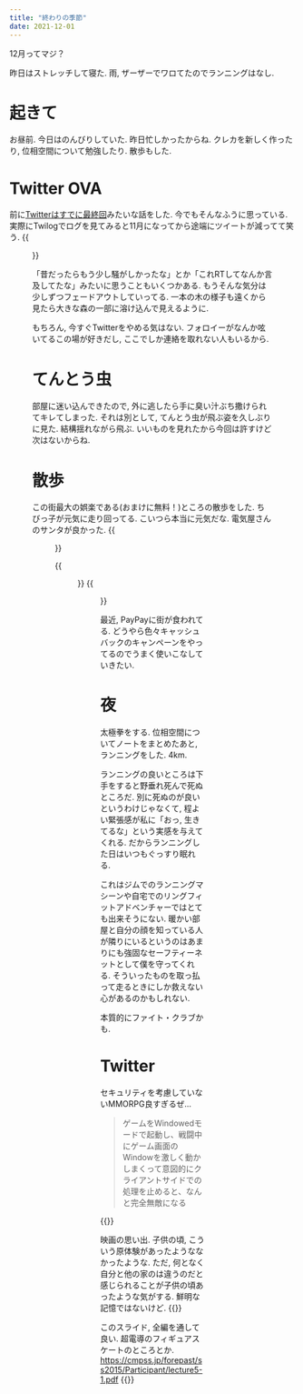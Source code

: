 ```yaml
---
title: "終わりの季節"
date: 2021-12-01
---
```


12月ってマジ？

昨日はストレッチして寝た. 雨, ザーザーでワロてたのでランニングはなし.
# 起きて
お昼前. 今日はのんびりしていた. 昨日忙しかったからね. クレカを新しく作ったり, 位相空間について勉強したり. 散歩もした.

# Twitter OVA
前に[Twitterはすでに最終回](/post/2021-11-04)みたいな話をした. 今でもそんなふうに思っている. 実際にTwilogでログを見てみると11月になってから途端にツイートが減ってて笑う.
{{<figure src="/media/2021-12-01-log.png" alt="log">}}

「昔だったらもう少し騒がしかったな」とか「これRTしてなんか言及してたな」みたいに思うこともいくつかある. もうそんな気分は少しずつフェードアウトしていってる. 一本の木の様子も遠くから見たら大きな森の一部に溶け込んで見えるように.

もちろん, 今すぐTwitterをやめる気はない. フォロイーがなんか呟いてるこの場が好きだし, ここでしか連絡を取れない人もいるから.
# てんとう虫
部屋に迷い込んできたので, 外に逃したら手に臭い汁ぶち撒けられてキレてしまった. それは別として, てんとう虫が飛ぶ姿を久しぶりに見た. 結構揺れながら飛ぶ. いいものを見れたから今回は許すけど次はないからね. 

# 散歩
この街最大の娯楽である(おまけに無料！)ところの散歩をした. ちびっ子が元気に走り回ってる. こいつら本当に元気だな. 電気屋さんのサンタが良かった.
{{<figure src="/media/2021-12-01-santa.jpeg" alt="santa">}}

{{<figure src="/media/2021-12-01-view1.jpeg" alt="view1">}}
{{<figure src="/media/2021-12-01-view2.jpeg" alt="view2">}}

最近, PayPayに街が食われてる. どうやら色々キャッシュバックのキャンペーンをやってるのでうまく使いこなしていきたい.

# 夜
太極拳をする. 位相空間についてノートをまとめたあと, ランニングをした. 4km.

ランニングの良いところは下手をすると野垂れ死んで死ぬところだ. 別に死ぬのが良いというわけじゃなくて, 程よい緊張感が私に「おっ, 生きてるな」という実感を与えてくれる. だからランニングした日はいつもぐっすり眠れる.

これはジムでのランニングマシーンや自宅でのリングフィットアドベンチャーではとても出来そうにない. 暖かい部屋と自分の顔を知っている人が隣りにいるというのはあまりにも強固なセーフティーネットとして僕を守ってくれる. そういったものを取っ払って走るときにしか救えない心があるのかもしれない.

本質的にファイト・クラブかも.

# Twitter
セキュリティを考慮していないMMORPG良すぎるぜ...

> ゲームをWindowedモードで起動し、戦闘中にゲーム画面のWindowを激しく動かしまくって意図的にクライアントサイドでの処理を止めると、なんと完全無敵になる

{{<tweet user="dango_bot" id="1465740486527057920">}}

映画の思い出. 子供の頃, こういう原体験があったようななかったような. ただ, 何となく自分と他の家のは違うのだと感じられることが子供の頃あったような気がする. 鮮明な記憶ではないけど.
{{<tweet user="dango_bot" id="1465827685272145920">}}

このスライド, 全編を通して良い. 超電導のフィギュアスケートのところとか. https://cmpss.jp/forepast/ss2015/Participant/lecture5-1.pdf
{{<tweet user="dango_bot" id="1465562565618987011">}}